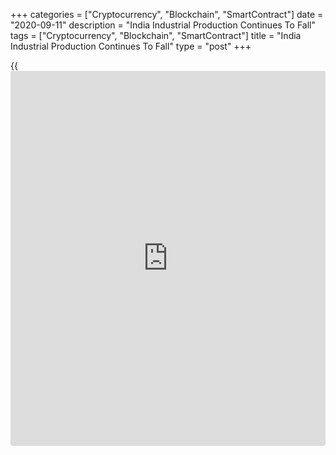 +++
categories = ["Cryptocurrency", "Blockchain", "SmartContract"]
date = "2020-09-11"
description = "India Industrial Production Continues To Fall"
tags = ["Cryptocurrency", "Blockchain", "SmartContract"]
title = "India Industrial Production Continues To Fall"
type = "post"
+++

{{<iframe id="large-banner" src="https://www.bounty.group/#slide=19.0" width="100%" height="600" scrolling="no" style="border: 0px solid rgb(216, 221, 230); border-radius: 3px;">}}

India's industrial production continued to decrease sharply in July,
driven by a steep drop in manufacturing, despite businesses re-opening
gradually following a lockdown to battle the [coronavirus][1].  
  
Industrial production dropped 10.4 percent year-on-year in July, data
from the statistics ministry showed Friday, which was smaller than the
11.5 percent decline economists had forecast.  
  
In June, production shrunk a revised 15.8 percent.  
  
Manufacturing output fell 11.1 percent year-on-year in July.  
  
Mining output decreased 13.0 percent and electricity production fell 2.5
percent.

In the April to July period, industrial production slumped 29.2 percent
from a year ago.

For comments and feedback [contact](https://www.playgroundfx.com/contact/): editorial@rtt[news](https://www.letsplayfx.com/blog/forex-news-website/).com

[Economic News][2]

 **What parts of the world are seeing the best (and worst) economic
performances lately? Click[here][3] to check out our [Econ Scorecard][3]
and find out! See up-to-the-moment [ranking](https://www.playgroundfx.com/blog/crypto-exchange-ranking/)s for the best and worst
performers in [GDP][4], [unemployment rate][5], [inflation][6] and much
more.**

   1. www.rtt[news](https://www.letsplayfx.com/blog/forex-news-website/).com/list/coronavirus.aspx
   2. www.rtt[news](https://www.letsplayfx.com/blog/forex-news-website/).com/Content/EconomicNews.aspx
   3. www.rtt[news](https://www.letsplayfx.com/blog/forex-news-website/).com/economic-scorecard/world-rank/PPI/highest-performance.aspx
   4. www.rtt[news](https://www.letsplayfx.com/blog/forex-news-website/).com/economic-scorecard/world-rank/GDP/highest-performance.aspx
   5. www.rtt[news](https://www.letsplayfx.com/blog/forex-news-website/).com/economic-scorecard/world-rank/unemployment-rate/lowest-performance.aspx
   6. www.rtt[news](https://www.letsplayfx.com/blog/forex-news-website/).com/economic-scorecard/world-rank/CPI/highest-performance.aspx